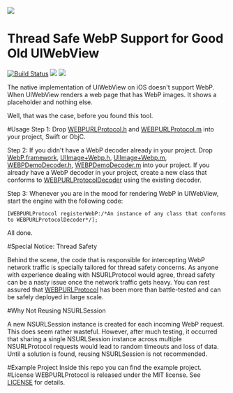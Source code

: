 ![][demo]

# Thread Safe WebP Support for Good Old UIWebView 

[![Build Status](https://img.shields.io/badge/build-passing-brightgreen.svg)][project]
[![](https://img.shields.io/badge/license-MIT-blue.svg)][license]
[![](https://img.shields.io/badge/swift-compatible-orange.svg)][project]

The native implementation of UIWebView on iOS doesn't support WebP. When UIWebView renders a web page that has WebP images. It shows a placeholder and nothing else.

Well, that was the case, before you found this tool.

#Usage
Step 1: Drop [WEBPURLProtocol.h][code_h] and [WEBPURLProtocol.m][code_m] into your project, Swift or ObjC.

Step 2: If you didn't have a WebP decoder already in your project. Drop [WebP.framework][framework], [UIImage+Webp.h][ui_h], [UIImage+Webp.m][ui_m], [WEBPDemoDecoder.h][decoder_h], [WEBPDemoDecoder.m][decoder_m] into your project. If you already have a WebP decoder in your project, create a new class that conforms to [WEBPURLProtocolDecoder][protocol] using the existing decoder.

Step 3: Whenever you are in the mood for rendering WebP in UIWebView, start the engine with the following code:

`[WEBPURLProtocol registerWebP:/*An instance of any class that conforms to WEBPURLProtocolDecoder*/];`

All done.

#Special Notice: Thread Safety

Behind the scene, the code that is responsible for intercepting WebP network traffic is specially tailored for thread safety concerns. As anyone with experience dealing with NSURLProtocol would agree, thread safety can be a nasty issue once the network traffic gets heavy. You can rest assured that [WEBPURLProtocol][project] has been more than battle-tested and can be safely deployed in large scale.

#Why Not Reusing NSURLSession

A new NSURLSession instance is created for each incoming WebP request. This does seem rather wasteful. However, after much testing, it occurred that sharing a single NSURLSession instance across multiple NSURLProtocol requests would lead to random timeouts and loss of data. Until a solution is found, reusing NSURLSession is not recommended.


#Example Project
Inside this repo you can find the example project. 
#License
WEBPURLProtocol is released under the MIT license. See [LICENSE][license] for details.

[code_m]: ./Webp/WEBPURLProtocol.m
[code_h]: ./Webp/WEBPURLProtocol.h
[framework]: ./WebP.framework
[ui_m]: ./Webp/UIImage%2BWebP.m
[ui_h]: ./Webp/UIImage%2BWebP.h
[decoder_m]: ./Webp/WEBPDemoDecoder.m
[decoder_h]: ./Webp/WEBPDemoDecoder.h
[protocol]: ./Webp/WEBPURLProtocol.h#L5
[project]: https://github.com/8BADBEEF/WebpForUIWebView
[demo]: ./screenshot.jpg
[license]: ./LICENSE